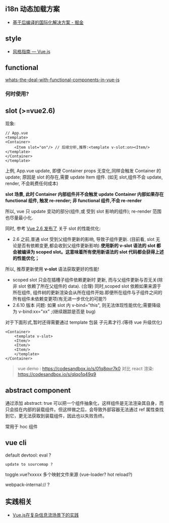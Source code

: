 

## i18n 动态加载方案


- [基于后编译的国际化解决方案 - 掘金](https://juejin.im/post/5b47148c518825196b01ca3a)


## style

- [风格指南 — Vue.js](https://cn.vuejs.org/v2/style-guide/#%E6%A8%A1%E6%9D%BF%E4%B8%AD%E7%9A%84%E7%BB%84%E4%BB%B6%E5%90%8D%E5%A4%A7%E5%B0%8F%E5%86%99-%E5%BC%BA%E7%83%88%E6%8E%A8%E8%8D%90)


## functional

[whats-the-deal-with-functional-components-in-vue-js](https://itnext.io/whats-the-deal-with-functional-components-in-vue-js-513a31eb72b0)

### 何时使用?



## slot (>=vue2.6)

现象:
```
// App.vue
<template>
<Container>
    <Item slot="on"/> // 后续分析,推荐:<template v-slot:on><Item/></template>
</Container>
</template>
```
上例, App.vue update, 即便 Container props 无变化,同样会触发 Container 的 update;
原因是 slot 的存在,需要 update Item 组件. (如无 slot,组件不会 update, render, 不会耗费任何成本)

**slot 场景, 此时 Container 内部组件并不会触发 update**
**Container 内部如果存在 functional 组件, 触发 re-render; 非 functional 组件,不会 re-render**

所以, vue 只 update 变动的部分(组件,或 受到 slot 影响的组件);  re-render 范围也尽量最小化.



同时, 参考 [Vue 2.6 发布了](https://zhuanlan.zhihu.com/p/56260917) 关于 slot 的性能优化:

- 2.6 之前,普通 slot 受到父组件更新的影响, 导致子组件更新. (目前看, slot 无论是否有依赖变更,都会收到父组件更新影响).**使用新的 v-slot 语法的 slot 都会被编译为 scoped slot。这意味着所有使用新语法的 slot 代码都会获得上述的性能优化；**

所以, 推荐更新使用 **v-slot** 语法获取更好的性能!

- scoped slot 只会在插槽子组件依赖更新时 更新, 而与父组件更新与否无关(除非 slot 依赖了所在父组件的 data). (合理)
 同时,scoped slot 依赖如果来源于所在组件, 组件树的更新渲染会从所在组件开始.即便所在组件与子组件之间的所有组件未依赖变更项(有无进一步优化的可能?)
- 2.6.10 版本 问题: 如果 slot 内 v-bind="this", 则无法体现性能优化;需要降级为 v-bind:xx="xx" ;(继续跟踪是否是 bug)

对于下面形式,暂时还得需要通过 template 包装 子元素才行.(等待  vue 升级优化)
```
<Container>
    <template v-slot>
    <Item/>
    <Item/>
    <Item/>
    </template>
</Container>
```
> vue demo : https://codesandbox.io/s/01q8qvr7k0
> 对比 react 渲染: https://codesandbox.io/s/qlqo1q49q9



## abstract component

 通过添加 abstract: true 可以把一个组件抽象化，这样组件是无法渲染其自身，而只会挂在内部的装载组件。但这样做之后，会导致外部容器无法通过 ref 属性查找到它，更无法获取到装载组件，因此也以失败告终。

 常用于   hoc 组件



## vue cli

default devtool: eval ?

    update to sourcemap ?

toggle.vue?xxxxx  多个映射文件来源 (vue-loader?  hot reload?)

webpack-internal:// ?



## 实践相关


- [Vue.js在复杂信息流场景下的实践](https://mp.weixin.qq.com/s/i6m-rgb5a2NKc4EeVMtTng)